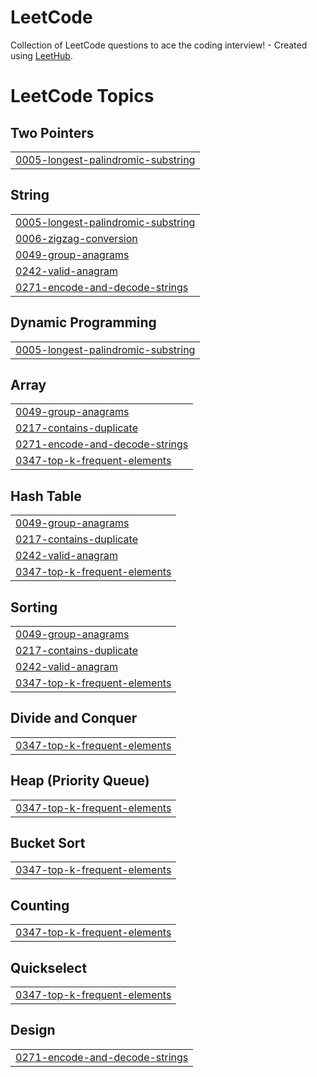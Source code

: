 # LeetCode
Collection of LeetCode questions to ace the coding interview! - Created using [LeetHub](https://github.com/QasimWani/LeetHub).

<!---LeetCode Topics Start-->
# LeetCode Topics
## Two Pointers
|  |
| ------- |
| [0005-longest-palindromic-substring](https://github.com/t03t/LeetCode/tree/master/0005-longest-palindromic-substring) |
## String
|  |
| ------- |
| [0005-longest-palindromic-substring](https://github.com/t03t/LeetCode/tree/master/0005-longest-palindromic-substring) |
| [0006-zigzag-conversion](https://github.com/t03t/LeetCode/tree/master/0006-zigzag-conversion) |
| [0049-group-anagrams](https://github.com/t03t/LeetCode/tree/master/0049-group-anagrams) |
| [0242-valid-anagram](https://github.com/t03t/LeetCode/tree/master/0242-valid-anagram) |
| [0271-encode-and-decode-strings](https://github.com/t03t/LeetCode/tree/master/0271-encode-and-decode-strings) |
## Dynamic Programming
|  |
| ------- |
| [0005-longest-palindromic-substring](https://github.com/t03t/LeetCode/tree/master/0005-longest-palindromic-substring) |
## Array
|  |
| ------- |
| [0049-group-anagrams](https://github.com/t03t/LeetCode/tree/master/0049-group-anagrams) |
| [0217-contains-duplicate](https://github.com/t03t/LeetCode/tree/master/0217-contains-duplicate) |
| [0271-encode-and-decode-strings](https://github.com/t03t/LeetCode/tree/master/0271-encode-and-decode-strings) |
| [0347-top-k-frequent-elements](https://github.com/t03t/LeetCode/tree/master/0347-top-k-frequent-elements) |
## Hash Table
|  |
| ------- |
| [0049-group-anagrams](https://github.com/t03t/LeetCode/tree/master/0049-group-anagrams) |
| [0217-contains-duplicate](https://github.com/t03t/LeetCode/tree/master/0217-contains-duplicate) |
| [0242-valid-anagram](https://github.com/t03t/LeetCode/tree/master/0242-valid-anagram) |
| [0347-top-k-frequent-elements](https://github.com/t03t/LeetCode/tree/master/0347-top-k-frequent-elements) |
## Sorting
|  |
| ------- |
| [0049-group-anagrams](https://github.com/t03t/LeetCode/tree/master/0049-group-anagrams) |
| [0217-contains-duplicate](https://github.com/t03t/LeetCode/tree/master/0217-contains-duplicate) |
| [0242-valid-anagram](https://github.com/t03t/LeetCode/tree/master/0242-valid-anagram) |
| [0347-top-k-frequent-elements](https://github.com/t03t/LeetCode/tree/master/0347-top-k-frequent-elements) |
## Divide and Conquer
|  |
| ------- |
| [0347-top-k-frequent-elements](https://github.com/t03t/LeetCode/tree/master/0347-top-k-frequent-elements) |
## Heap (Priority Queue)
|  |
| ------- |
| [0347-top-k-frequent-elements](https://github.com/t03t/LeetCode/tree/master/0347-top-k-frequent-elements) |
## Bucket Sort
|  |
| ------- |
| [0347-top-k-frequent-elements](https://github.com/t03t/LeetCode/tree/master/0347-top-k-frequent-elements) |
## Counting
|  |
| ------- |
| [0347-top-k-frequent-elements](https://github.com/t03t/LeetCode/tree/master/0347-top-k-frequent-elements) |
## Quickselect
|  |
| ------- |
| [0347-top-k-frequent-elements](https://github.com/t03t/LeetCode/tree/master/0347-top-k-frequent-elements) |
## Design
|  |
| ------- |
| [0271-encode-and-decode-strings](https://github.com/t03t/LeetCode/tree/master/0271-encode-and-decode-strings) |
<!---LeetCode Topics End-->